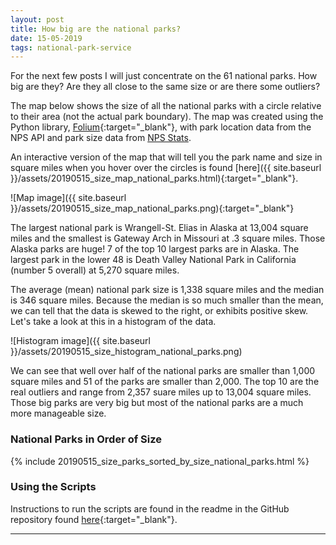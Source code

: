 ```yaml
---
layout: post
title: How big are the national parks?
date: 15-05-2019
tags: national-park-service
---
```


For the next few posts I will just concentrate on the 61 national parks. How big are they? Are they all close to the same size or are there some outliers?

The map below shows the size of all the national parks with a circle relative to their area (not the actual park boundary). The map was created using the Python library, [Folium](https://python-visualization.github.io/folium/){:target="_blank"}, with park location data from the NPS API and park size data from [NPS Stats](https://irma.nps.gov/Stats/reports/national).

An interactive version of the map that will tell you the park name and size in square miles when you hover over the circles is found [here]({{ site.baseurl }}/assets/20190515_size_map_national_parks.html){:target="_blank"}.

![Map image]({{ site.baseurl }}/assets/20190515_size_map_national_parks.png){:target="_blank"}

The largest national park is Wrangell-St. Elias in Alaska at 13,004 square miles and the smallest is Gateway Arch in Missouri at .3 square miles. Those Alaska parks are huge! 7 of the top 10 largest parks are in Alaska. The largest park in the lower 48 is Death Valley National Park in California (number 5 overall) at 5,270 square miles.

The average (mean) national park size is 1,338 square miles and the median is 346 square miles. Because the median is so much smaller than the mean, we can tell that the data is skewed to the right, or exhibits positive skew. Let's take a look at this in a histogram of the data.

![Histogram image]({{ site.baseurl }}/assets/20190515_size_histogram_national_parks.png)

We can see that well over half of the national parks are smaller than 1,000 square miles and 51 of the parks are smaller than 2,000. The top 10 are the real outliers and range from 2,357 suare miles up to 13,004 square miles. Those big parks are very big but most of the national parks are a much more manageable size.

### National Parks in Order of Size
{% include 20190515_size_parks_sorted_by_size_national_parks.html %}

### Using the Scripts
Instructions to run the scripts are found in the readme in the GitHub repository found [here](https://github.com/goodmorningdata/nps){:target="_blank"}.

---
